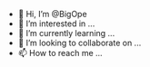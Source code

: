 - 👋 Hi, I’m @BigOpe
- 👀 I’m interested in ...
- 🌱 I’m currently learning ...
- 💞️ I’m looking to collaborate on ...
- 📫 How to reach me ...

<!---
BigOpe/BigOpe is a ✨ special ✨ repository because its `README.md` (this file) appears on your GitHub profile.
You can click the Preview link to take a look at your changes.
--->
